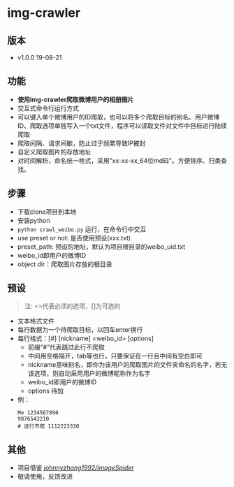 # img-crawler

## 版本
* v1.0.0 19-08-21

## 功能
* **使用img-crawler爬取微博用户的相册图片**
* 交互式命令行运行方式
* 可以键入单个微博用户的ID爬取，也可以将多个爬取目标的别名、用户微博ID、爬取选项单独写入一个txt文件，程序可以读取文件对文件中目标进行陆续爬取
* 爬取间隔、请求间歇，防止过于频繁导致IP被封
* 自定义爬取图片的存放地址
* 对时间解析，命名统一格式，采用"xx-xx-xx_64位md码"。方便排序、归类查找。


## 步骤

* 下载clone项目到本地
* 安装python
* `python crawl_weibo.py` 运行，在命令行中交互
* use preset or not: 是否使用预设(xxx.txt)
* preset_path: 预设的地址，默认为项目根目录的weibo_uid.txt
* weibo_id即用户的微博ID
* object dir：爬取图片存放的根目录


## 预设
> 注: <>代表必须的选项，[]为可选的

* 文本格式文件
* 每行数据为一个待爬取目标，以回车enter换行
* 每行格式：[#] [nickname] <weibo_id> [options]
    * 前缀“#”代表跳过此行不爬取
    * 中间用空格隔开，tab等也行，只要保证在一行且中间有空白即可
    * nickname意味别名，即你为该用户的爬取图片的文件夹命名的名字，若无该选项，则自动采用用户的微博昵称作为名字
    * weibo_id即用户的微博ID
    * options 待加
* 例：
    ```text
    Me 1234567890 
    9876543210
    # 这行不爬 1112223330
    ```
  
## 其他
* 项目借鉴 *[johnnyzhang1992/imageSpider](https://github.com/johnnyzhang1992/imageSpider)*
* 敬请使用，反馈改进